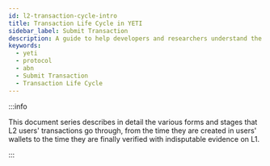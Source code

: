 ```yaml
---
id: l2-transaction-cycle-intro
title: Transaction Life Cycle in YETI
sidebar_label: Submit Transaction
description: A guide to help developers and researchers understand the transaction life cycle in YETI Blockchain.
keywords:
  - yeti
  - protocol
  - abn
  - Submit Transaction
  - Transaction Life Cycle
---
```


:::info

This document series describes in detail the various forms and stages that L2 users' transactions go through, from the time they are created in users' wallets to the time they are finally verified with indisputable evidence on L1.

:::
